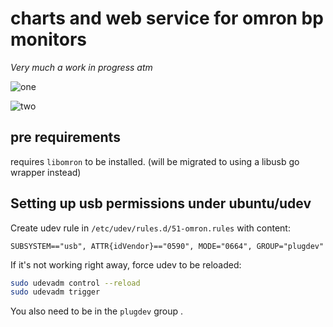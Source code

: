 
# charts and web service for omron bp monitors

*Very much a work in progress atm*

![one](https://raw.github.com/thomasf/bpchart/master/bpchart01.png)

![two](https://raw.github.com/thomasf/bpchart/master/bpchart02.png)

## pre requirements

requires `libomron` to be installed. (will be migrated to using a libusb go wrapper instead)

## Setting up usb permissions under ubuntu/udev

Create udev rule in `/etc/udev/rules.d/51-omron.rules` with content:

```
SUBSYSTEM=="usb", ATTR{idVendor}=="0590", MODE="0664", GROUP="plugdev"
```

If it's not working right away, force udev to be reloaded:

```sh
sudo udevadm control --reload
sudo udevadm trigger
```

You also need to be in the `plugdev` group .

